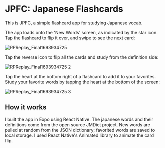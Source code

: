 # JPFC: Japanese Flashcards

This is JPFC, a simple flashcard app for studying Japanese vocab. 

The app loads onto the 'New Words' screen, as indicated by the star icon. Tap the flashcard to flip it over, and swipe to see the next card:

![RPReplay_Final1693934725](https://github.com/dylanwiseman/flashcards/assets/85514881/59c89d20-bb44-4efa-b82b-30aaa77674f4)

Tap the reverse icon to flip all the cards and study from the definition side:

![RPReplay_Final1693934725 2](https://github.com/dylanwiseman/flashcards/assets/85514881/67447b77-600e-4c39-9ffb-68b536cf51d0)

Tap the heart at the bottom right of a flashcard to add it to your favorites. Study your favorite words by tapping the heart at the bottom of the screen:

![RPReplay_Final1693934725 3](https://github.com/dylanwiseman/flashcards/assets/85514881/80602dfd-d81f-4278-8fe1-6afe284f6feb)

## How it works

I built the app in Expo using React Native. The japanese words and their definitions come from the open source JMDict project. New words are pulled at random from the JSON dictionary; favorited words are saved to local storage. I used React Native's Animated library to animate the card flip. 
